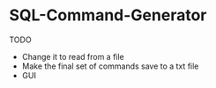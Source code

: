 ﻿# SQL-Command-Generator
TODO
- Change it to read from a file
- Make the final set of commands save to a txt file
- GUI

